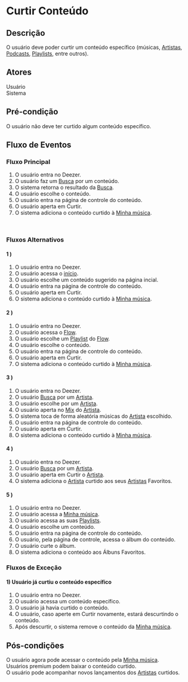 # Curtir Conteúdo
<div class="line"></div>

##  Descrição

O usuário deve poder curtir um conteúdo específico (músicas, [Artistas](/modelagem/lexico#artista), [Podcasts](/modelagem/lexico#podcast), [Playlists](/modelagem/lexico#playlist), entre outros).

##  Atores

Usuário
<br>
Sistema

##  Pré-condição

O usuário não deve ter curtido algum conteúdo específico.

##  Fluxo de Eventos

### Fluxo Principal
1. O usuário entra no Deezer.
2. O usuário faz um [Busca](/modelagem/lexico#busca) por um conteúdo.
3. O sistema retorna o resultado da [Busca](/modelagem/lexico#busca).
4. O usuário escolhe o conteúdo.
5. O usuário entra na página de controle do conteúdo.
6. O usuário aperta em Curtir.
7. O sistema adiciona o conteúdo curtido à [Minha música](/modelagem/lexico#minha-musica).
<br>

### Fluxos Alternativos

#### 1 ) 

1. O usuário entra no Deezer.
2. O usuário acessa o [início](/modelagem/lexico#inicio).
3. O usuário escolhe um conteúdo sugerido na página incial.
4. O usuário entra na página de controle do conteúdo.
5. O usuário aperta em Curtir.
6. O sistema adiciona o conteúdo curtido à [Minha música](/modelagem/lexico#minha-musica).

#### 2 )

1. O usuário entra no Deezer.
2. O usuário acessa o [Flow](/modelagem/lexico#flow).
3. O usuário escolhe um [Playlist](/modelagem/lexico#playlist) do [Flow](/modelagem/lexico#flow).
4. O usuário escolhe o conteúdo.
5. O usuário entra na página de controle do conteúdo.
6. O usuário aperta em Curtir.
7. O sistema adiciona o conteúdo curtido à [Minha música](/modelagem/lexico#minha-musica).

#### 3 )

1. O usuário entra no Deezer.
2. O usuário [Busca](/modelagem/lexico#busca) por um [Artista](/modelagem/lexico#artista).
3. O usuário escolhe por um [Artista](/modelagem/lexico#artista).
4. O usuário aperta no [Mix](/modelagem/lexico#mix) do [Artista](/modelagem/lexico#artista).
5. O sistema toca de forma aleatória músicas do [Artista](/modelagem/lexico#artista) escolhido.
6. O usuário entra na página de controle do conteúdo.
7. O usuário aperta em Curtir.
8. O sistema adiciona o conteúdo curtido à [Minha música](/modelagem/lexico#minha-musica).

#### 4 )

1. O usuário entra no Deezer.
2. O usuário [Busca](/modelagem/lexico#busca) por um [Artista](/modelagem/lexico#artista).
3. O usuário aperta em Curtir o [Artista](/modelagem/lexico#artista).
4. O sistema adiciona o [Artista](/modelagem/lexico#artista) curtido aos seus [Artistas](/modelagem/lexico#artista) Favoritos.

#### 5 )

1. O usuário entra no Deezer.
2. O usuário acessa a [Minha música](/modelagem/lexico#minha-musica).
3. O usuário acessa as suas [Playlists](/modelagem/lexico#playlist).
4. O usuário escolhe um conteúdo.
5. O usuário entra na página de controle do conteúdo.
6. O usuário, pela página de controle, acessa o álbum do conteúdo.
7. O usuário curte o álbum.
8.  O sistema adiciona o conteúdo aos Álbuns Favoritos.

### Fluxos de Exceção

#### 1) Usuário já curtiu o conteúdo específico

1. O usuário entra no Deezer.
2. O usuário acessa um conteúdo específico.
3. O usuário já havia curtido o conteúdo.
4. O usuário, caso aperte em Curtir novamente, estará descurtindo o conteúdo.
5. Após descurtir, o sistema remove o conteúdo da [Minha música](/modelagem/lexico#minha-musica).

## Pós-condições
O usuário agora pode acessar o conteúdo pela [Minha música](/modelagem/lexico#minha-musica).
<br>
Usuários premium podem baixar o conteúdo curtido.
<br>
O usuário pode acompanhar novos lançamentos dos [Artistas](/modelagem/lexico#artista) curtidos. 



